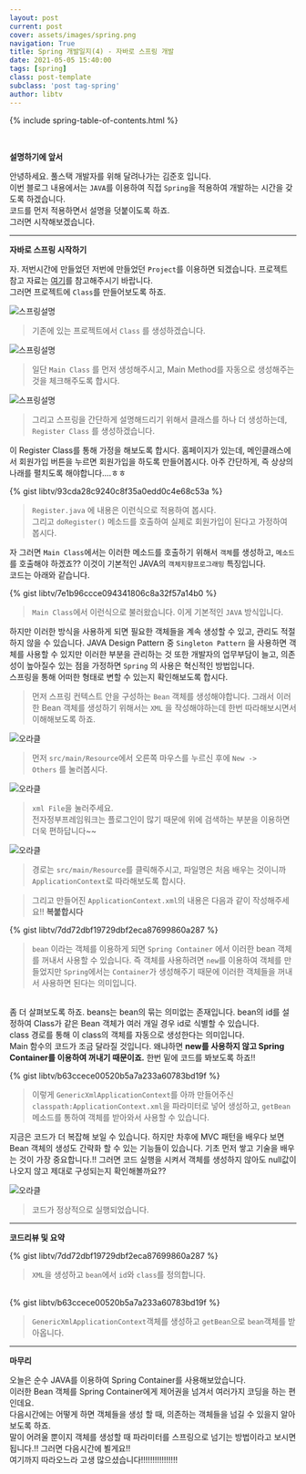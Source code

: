 ```yaml
---
layout: post
current: post
cover: assets/images/spring.png
navigation: True
title: Spring 개발일지(4) - 자바로 스프링 개발
date: 2021-05-05 15:40:00
tags: [spring]
class: post-template
subclass: 'post tag-spring'
author: libtv
---
```


<!--
   < 준호가 이용할 태그 정리>
   <code class="highlighter-rouge"> </code>                    : 어떠한 문장이나 단어를 하이라이트 할 때 사용합니다.
   <a target="_blank"> </a>                                    : a 태그를 이용하여 문서를 이동하는데 사용합니다.
   <p><strong  class="subtitle_fontAwesome"> </strong></p>     : 주제를 기록할 때 사용합니다.
   >                                                           : 설명할 때 사용합니다.
   >  ** **                                                    : 코드를 적어야 하는 경우 사용합니다.
   {% gist libtv/b04c361f69890ed6927fbfaddabaf612 %}           : gist 코드입니다.
   ![name](assets/images/spring/spring1_1.png)                 : image를 삽입하는 코드입니다.
 -->

{% include spring-table-of-contents.html %} 

<br>
<p><strong  class="subtitle_fontAwesome">설명하기에 앞서</strong></p>
안녕하세요. 풀스택 개발자를 위해 달려나가는 <a target="_blank">김준호</a> 입니다.
<br>이번 블로그 내용에서는 
<code class="highlighter-rouge">JAVA</code>를 이용하여 직접 <code class="highlighter-rouge">Spring</code>을 적용하여 개발하는 시간을 갖도록 하겠습니다.<br>
코드를 먼저 적용하면서 설명을 덧붙이도록 하죠. <br>그러면 시작해보겠습니다.
<hr>

<p><strong  class="subtitle_fontAwesome">자바로 스프링 시작하기</strong></p>

자. 저번시간에 만들었던 저번에 만들었던 <code class="highlighter-rouge">Project</code>를 이용하면 되겠습니다. 프로젝트 참고 자료는 <a href="./spring-num3" target="_blank">여기</a>를 참고해주시기 바랍니다.<br>
그러면 프로젝트에 <code class="highlighter-rouge">Class</code>를 만들어보도록 하죠.

![스프링설명](assets/images/spring/spring4_1.png)
> 기존에 있는 프로젝트에서 <code class="highlighter-rouge">Class</code> 를 생성하겠습니다.

![스프링설명](assets/images/spring/spring4_2.png)
> 일단 <code class="highlighter-rouge">Main Class</code> 를 먼저 생성해주시고, Main Method를 자동으로 생성해주는 것을 체크해주도록 합시다.

![스프링설명](assets/images/spring/spring4_3.png)
> 그리고 스프링을 간단하게 설명해드리기 위해서 클래스를 하나 더 생성하는데, <code class="highlighter-rouge">Register Class</code> 를 생성하겠습니다.<br>

이 Register Class를 통해 가정을 해보도록 합시다. 홈페이지가 있는데, 메인클래스에서 회원가입 버튼을 누르면 회원가입을 하도록 만들어봅시다. 아주 간단하게, 즉 상상의 나래를 펼치도록 해야합니다....ㅎㅎ

{% gist libtv/93cda28c9240c8f35a0edd0c4e68c53a %}

> <code class="highlighter-rouge">Register.java</code> 에 내용은 이런식으로 적용하여 봅시다. 
<br>그리고 <code class="highlighter-rouge">doRegister()</code> 메소드를 호출하여 실제로 회원가입이 된다고 가정하여 봅시다.

자 그러면 <code class="highlighter-rouge">Main Class</code>에서는 이러한 메소드를 호출하기 위해서 <code class="highlighter-rouge">객체</code>를 생성하고, <code class="highlighter-rouge">메소드</code>를 호출해야 하겠죠?? 이것이 기본적인 JAVA의 <code class="highlighter-rouge">객체지향프로그래밍</code> 특징입니다. <br>코드는 아래와 같습니다.

{% gist libtv/7e1b96ccce094341806c8a32f57a14b0 %}

> <code class="highlighter-rouge">Main Class</code>에서 이런식으로 불러왔습니다. 이게 기본적인 <code class="highlighter-rouge">JAVA</code> 방식입니다. <br>

하지만 이러한 방식을 사용하게 되면 필요한 객체들을 계속 생성할 수 있고, 관리도 적절하지 않을 수 있습니다. JAVA Design Pattern 중 <code class="highlighter-rouge">Singleton Pattern</code> 을 사용하면 객체를 사용할 수 있지만 이러한 부분을 관리하는 것 또한 개발자의 업무부담이 늘고, 의존성이 높아질수 있는 점을 가정하면 <code class="highlighter-rouge">Spring</code> 의 사용은 혁신적인 방법입니다.<br>
스프링을 통해 어떠한 형태로 변할 수 있는지 확인해보도록 합시다.<br>


> 먼저 스프링 컨텍스트 안을 구성하는 <code class="highlighter-rouge">Bean</code> 객체를 생성해야합니다. 그래서 이러한 Bean 객체를 생성하기 위해서는 <code class="highlighter-rouge">XML</code> 을 작성해야하는데 한번 따라해보시면서 이해해보도록 하죠.

![오라클](assets/images/spring/spring4_4.png)
> 먼저 <code class="highlighter-rouge">src/main/Resource</code>에서 오른쪽 마우스를 누르신 후에 <code class="highlighter-rouge">New -> Others</code> 를 눌러봅시다.

![오라클](assets/images/spring/spring4_5.png)
> <code class="highlighter-rouge">xml File</code>을 눌러주세요. <br>전자정부프레임워크는 플로그인이 많기 때문에 위에 검색하는 부분을 이용하면 더욱 편하답니다~~

![오라클](assets/images/spring/spring4_6.png)
> 경로는 <code class="highlighter-rouge">src/main/Resource</code>를 클릭해주시고, 파일명은 처음 배우는 것이니까 <code class="highlighter-rouge">ApplicationContext</code>로 따라해보도록 합시다.

> 그리고 만들어진 <code class="highlighter-rouge">ApplicationContext.xml</code>의 내용은 다음과 같이 작성해주세요!! **복붙합시다**

{% gist libtv/7dd72dbf19729dbf2eca87699860a287 %}

> <code class="highlighter-rouge">bean</code> 이라는 객체를 이용하게 되면 <code class="highlighter-rouge">Spring Container</code> 에서 이러한 bean 객체를 꺼내서 사용할 수 있습니다. 즉 객체를 사용하려면 <code class="highlighter-rouge">new</code>를 이용하여 객체를 만들었지만 <code class="highlighter-rouge">Spring</code>에서는 <code class="highlighter-rouge">Container</code>가 생성해주기 때문에 이러한 객체들을 꺼내서 사용하면 된다는 의미입니다.

<br>좀 더 살펴보도록 하죠. beans는 bean의 묶는 의미없는 존재입니다. bean의 id를 설정하여 Class가 같은 Bean 객체가 여러 개일 경우 id로 식별할 수 있습니다.<br>
class 경로를 통해 이 class의 객체를 자동으로 생성한다는 의미입니다.
<br>Main 함수의 코드가 조금 달라질 것입니다. 왜냐하면 **new를 사용하지 않고 Spring Container를 이용하여 꺼내기 때문이죠.** 한번 밑에 코드를 봐보도록 하죠!!

{% gist libtv/b63ccece00520b5a7a233a60783bd19f %}

> 이렇게 <code class="highlighter-rouge">GenericXmlApplicationContext</code>를 아까 만들어주신 <code class="highlighter-rouge">classpath:ApplicationContext.xml</code>을 파라미터로 넣어 생성하고, <code class="highlighter-rouge">getBean</code> 메소드를 통하여 객체를 받아와서 사용할 수 있습니다.

지금은 코드가 더 복잡해 보일 수 있습니다. 하지만 차후에 MVC 패턴을 배우다 보면 Bean 객체의 생성도 간략화 할 수 있는 기능들이 있습니다. 기초 먼저 쌓고 기술을 배우는 것이 가장 중요합니다.!! 그러면 코드 실행을 시켜서 객체를 생성하지 않아도 null값이 나오지 않고 제대로 구성되는지 확인해볼까요??

![오라클](assets/images/spring/spring4_7.png)

> 코드가 정상적으로 실행되었습니다. 

<hr> 
<p><strong  class="subtitle_fontAwesome">코드리뷰 및 요약</strong></p>

{% gist libtv/7dd72dbf19729dbf2eca87699860a287 %}

> <code class="highlighter-rouge">XML</code>을 생성하고 <code class="highlighter-rouge">bean</code>에서 <code class="highlighter-rouge">id</code>와 <code class="highlighter-rouge">class</code>를 정의합니다.<br>

<br>
{% gist libtv/b63ccece00520b5a7a233a60783bd19f %}

> <code class="highlighter-rouge">GenericXmlApplicationContext</code>객체를 생성하고 <code class="highlighter-rouge">getBean</code>으로 <code class="highlighter-rouge">bean</code>객체를 받아옵니다.<br>

<hr> 
<p><strong  class="subtitle_fontAwesome">마무리</strong></p>
오늘은 순수 JAVA를 이용하여 Spring Container를 사용해보았습니다.<br>
이러한 Bean 객체를 Spring Container에게 제어권을 넘겨서 여러가지 코딩을 하는 편인데요.<br>
다음시간에는 어떻게 하면 객체들을 생성 할 때, 의존하는 객체들을 넘길 수 있을지 알아보도록 하죠.<br>
말이 어려울 뿐이지 객체를 생성할 때 파라미터를 스프링으로 넘기는 방법이라고 보시면 됩니다.!! 그러면 다음시간에 뵐게요!!<br>
여기까지 따라오느라 고생 많으셨습니다!!!!!!!!!!!!!!!!


<!-- 
<code class="highlighter-rouge">GitHub Page</code>
<code class="highlighter-rouge">rouge</code>
-->
<!--
<p>자 이제 <code class="highlighter-rouge">C:/blogmaker/assets/css/syntax.css</code> 파일이 생성되었습니다.</p>

이 글은 python basic 입니다.!!
~~~javascript
function syntaxHighlight(code) {
   var foo = 'Hello World';
   var bar = 100;
}
~~~

{% gist libtv/b04c361f69890ed6927fbfaddabaf612 %} 
-->